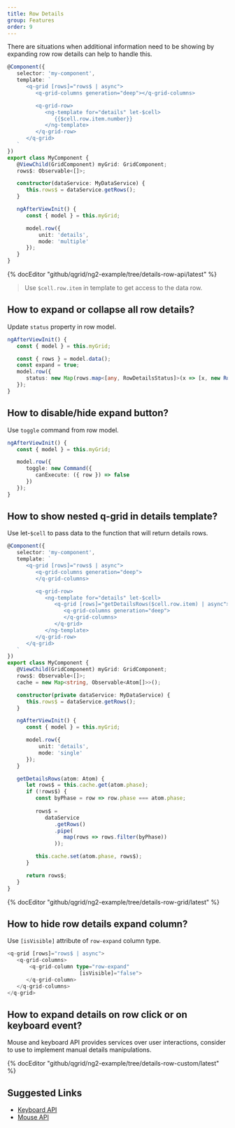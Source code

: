 ```yaml
---
title: Row Details
group: Features
order: 9
---
```


There are situations when additional information need to be showing by expanding row row details can help to handle this.

```typescript
@Component({
   selector: 'my-component',
   template: `
      <q-grid [rows]="rows$ | async">
         <q-grid-columns generation="deep"></q-grid-columns>

         <q-grid-row>
            <ng-template for="details" let-$cell>
               {{$cell.row.item.number}}
            </ng-template>
         </q-grid-row>
      </q-grid>
   `
})
export class MyComponent {
   @ViewChild(GridComponent) myGrid: GridComponent;   
   rows$: Observable<[]>;

   constructor(dataService: MyDataService) {
      this.rows$ = dataService.getRows();
   }

   ngAfterViewInit() {
      const { model } = this.myGrid;

      model.row({
          unit: 'details',
          mode: 'multiple'
      });
   }
}
```

{% docEditor "github/qgrid/ng2-example/tree/details-row-api/latest" %}

> Use `$cell.row.item` in template to get access to the data row.

## How to expand or collapse all row details?

Update `status` property in row model.

```typescript
ngAfterViewInit() {
   const { model } = this.myGrid;

   const { rows } = model.data();
   const expand = true;
   model.row({
      status: new Map(rows.map<[any, RowDetailsStatus]>(x => [x, new RowDetailsStatus(expand)]))
   });
}
```

## How to disable/hide expand button?

Use `toggle` command from row model.

```typescript
ngAfterViewInit() {
   const { model } = this.myGrid;

   model.row({
      toggle: new Command({
         canExecute: ({ row }) => false
      })
   });
}
```

## How to show nested q-grid in details template?

Use let-`$cell` to pass data to the function that will return details rows.

```typescript
@Component({
   selector: 'my-component',
   template: `
      <q-grid [rows]="rows$ | async">
         <q-grid-columns generation="deep">
         </q-grid-columns>

         <q-grid-row>
            <ng-template for="details" let-$cell>
               <q-grid [rows]="getDetailsRows($cell.row.item) | async">
                  <q-grid-columns generation="deep">
                  </q-grid-columns>
               </q-grid>
            </ng-template>
         </q-grid-row>
      </q-grid>
   `
})
export class MyComponent {
   @ViewChild(GridComponent) myGrid: GridComponent;   
   rows$: Observable<[]>;
   cache = new Map<string, Observable<Atom[]>>();

   constructor(private dataService: MyDataService) {
      this.rows$ = dataService.getRows();
   }

   ngAfterViewInit() {
      const { model } = this.myGrid;

      model.row({
          unit: 'details',
          mode: 'single'
      });      
   }

   getDetailsRows(atom: Atom) {
      let rows$ = this.cache.get(atom.phase);
      if (!rows$) {
         const byPhase = row => row.phase === atom.phase;
         
         rows$ = 
            dataService
               .getRows()
               .pipe(
                  map(rows => rows.filter(byPhase))
               ));

         this.cache.set(atom.phase, rows$);
      }

      return rows$;
   }
}
```

{% docEditor "github/qgrid/ng2-example/tree/details-row-grid/latest" %}

## How to hide row details expand column?

Use `[isVisible]` attribute of `row-expand` column type.

```typescript
<q-grid [rows]="rows$ | async">
   <q-grid-columns>
	   <q-grid-column type="row-expand"
			   		   [isVisible]="false">
      </q-grid-column>
   </q-grid-columns>
</q-grid>
```

## How to expand details on row click or on keyboard event?

Mouse and keyboard API provides services over user interactions, consider to use to implement manual details manipulations.

{% docEditor "github/qgrid/ng2-example/tree/details-row-custom/latest" %}

## Suggested Links

* [Keyboard API](/reference/keyboard.html)
* [Mouse API](/reference/mouse.html)